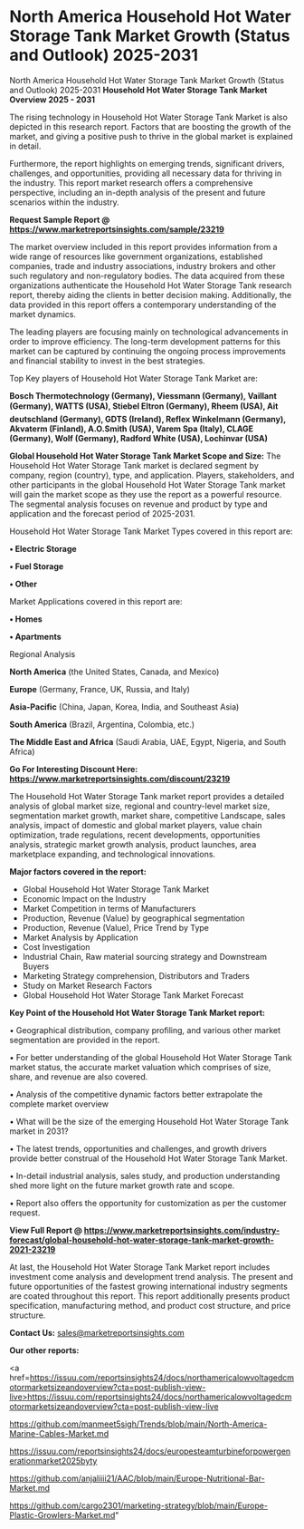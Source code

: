 # North America Household Hot Water Storage Tank Market Growth (Status and Outlook) 2025-2031
North America Household Hot Water Storage Tank Market Growth (Status and Outlook) 2025-2031
<Strong> Household Hot Water Storage Tank Market Overview 2025 - 2031</strong>

The rising technology in Household Hot Water Storage Tank Market is also depicted in this research report. Factors that are boosting the growth of the market, and giving a positive push to thrive in the global market is explained in detail.

Furthermore, the report highlights on emerging trends, significant drivers, challenges, and opportunities, providing all necessary data for thriving in the industry. This report market research offers a comprehensive perspective, including an in-depth analysis of the present and future scenarios within the industry.

<strong>Request Sample Report @ <a href=https://www.marketreportsinsights.com/sample/23219>https://www.marketreportsinsights.com/sample/23219</a></strong>

The market overview included in this report provides information from a wide range of resources like government organizations, established companies, trade and industry associations, industry brokers and other such regulatory and non-regulatory bodies. The data acquired from these organizations authenticate the Household Hot Water Storage Tank research report, thereby aiding the clients in better decision making. Additionally, the data provided in this report offers a contemporary understanding of the market dynamics.

The leading players are focusing mainly on technological advancements in order to improve efficiency. The long-term development patterns for this market can be captured by continuing the ongoing process improvements and financial stability to invest in the best strategies.

Top Key players of Household Hot Water Storage Tank Market are:

<strong>Bosch Thermotechnology (Germany), Viessmann (Germany), Vaillant (Germany), WATTS (USA), Stiebel Eltron (Germany), Rheem (USA), Ait  deutschland (Germany), GDTS (Ireland), Reflex Winkelmann (Germany), Akvaterm (Finland), A.O.Smith (USA), Varem Spa (Italy), CLAGE (Germany), Wolf (Germany), Radford White (USA), Lochinvar (USA)</strong>

<strong><b>Global Household Hot Water Storage Tank Market Scope and Size:</b></strong>
The Household Hot Water Storage Tank market is declared segment by company, region (country), type, and application. Players, stakeholders, and other participants in the global Household Hot Water Storage Tank market will gain the market scope as they use the report as a powerful resource. The segmental analysis focuses on revenue and product by type and application and the forecast period of 2025-2031.

Household Hot Water Storage Tank Market Types covered in this report are:

<strong>• Electric Storage

• Fuel Storage

• Other</strong>

Market Applications covered in this report are:

<strong>• Homes

• Apartments</strong> 

Regional Analysis

<strong>North America</strong> (the United States, Canada, and Mexico)

<strong>Europe</strong> (Germany, France, UK, Russia, and Italy)

<strong>Asia-Pacific</strong> (China, Japan, Korea, India, and Southeast Asia)

<strong>South America</strong> (Brazil, Argentina, Colombia, etc.)

<strong>The Middle East and Africa</strong> (Saudi Arabia, UAE, Egypt, Nigeria, and South Africa)

<strong>Go For Interesting Discount Here: <a href=https://www.marketreportsinsights.com/discount/23219>https://www.marketreportsinsights.com/discount/23219</a></strong>

The Household Hot Water Storage Tank market report provides a detailed analysis of global market size, regional and country-level market size, segmentation market growth, market share, competitive Landscape, sales analysis, impact of domestic and global market players, value chain optimization, trade regulations, recent developments, opportunities analysis, strategic market growth analysis, product launches, area marketplace expanding, and technological innovations.

<strong><b>Major factors covered in the report:</b></strong>
<ul>
  <li>Global Household Hot Water Storage Tank Market </li>
  <li>Economic Impact on the Industry</li>
  <li>Market Competition in terms of Manufacturers</li>
  <li>Production, Revenue (Value) by geographical segmentation</li>
  <li>Production, Revenue (Value), Price Trend by Type</li>
  <li>Market Analysis by Application</li>
  <li>Cost Investigation</li>
  <li>Industrial Chain, Raw material sourcing strategy and Downstream Buyers</li>
  <li>Marketing Strategy comprehension, Distributors and Traders</li>
  <li>Study on Market Research Factors</li>
  <li>Global Household Hot Water Storage Tank Market Forecast</li>
</ul>

<strong><b>Key Point of the Household Hot Water Storage Tank Market report:</b></strong>

• Geographical distribution, company profiling, and various other market segmentation are provided in the report.

• For better understanding of the global Household Hot Water Storage Tank market status, the accurate market valuation which comprises of size, share, and revenue are also covered.

• Analysis of the competitive dynamic factors better extrapolate the complete market overview

• What will be the size of the emerging Household Hot Water Storage Tank market in 2031?

• The latest trends, opportunities and challenges, and growth drivers provide better construal of the Household Hot Water Storage Tank Market.

• In-detail industrial analysis, sales study, and production understanding shed more light on the future market growth rate and scope.

• Report also offers the opportunity for customization as per the customer request.

<strong><b>View Full Report @ <a href=https://www.marketreportsinsights.com/industry-forecast/global-household-hot-water-storage-tank-market-growth-2021-23219>https://www.marketreportsinsights.com/industry-forecast/global-household-hot-water-storage-tank-market-growth-2021-23219</a></b></strong>


At last, the Household Hot Water Storage Tank Market report includes investment come analysis and development trend analysis. The present and future opportunities of the fastest growing international industry segments are coated throughout this report. This report additionally presents product specification, manufacturing method, and product cost structure, and price structure.

<strong>Contact Us:</strong>
sales@marketreportsinsights.com

<strong>Our other reports:</strong>

<a href=https://issuu.com/reportsinsights24/docs/northamericalowvoltagedcmotormarketsizeandoverview?cta=post-publish-view-live>https://issuu.com/reportsinsights24/docs/northamericalowvoltagedcmotormarketsizeandoverview?cta=post-publish-view-live</a>

<a href=https://github.com/manmeet5sigh/Trends/blob/main/North-America-Marine-Cables-Market.md>https://github.com/manmeet5sigh/Trends/blob/main/North-America-Marine-Cables-Market.md</a>

<a href=https://issuu.com/reportsinsights24/docs/europesteamturbineforpowergenerationmarket2025byty>https://issuu.com/reportsinsights24/docs/europesteamturbineforpowergenerationmarket2025byty</a>

<a href=https://github.com/anjaliiii21/AAC/blob/main/Europe-Nutritional-Bar-Market.md>https://github.com/anjaliiii21/AAC/blob/main/Europe-Nutritional-Bar-Market.md</a>

<a href=https://github.com/cargo2301/marketing-strategy/blob/main/Europe-Plastic-Growlers-Market.md>https://github.com/cargo2301/marketing-strategy/blob/main/Europe-Plastic-Growlers-Market.md</a>"
